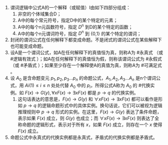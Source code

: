 1. 谓词逻辑中公式A的一个解释（或赋值）I由如下四部分组成：
   1. 非空的个体域集合D；
   2. A中的每个常元符号，指定D中的某个特定的元素；
   3. A中的每个n元函数符号，指定 $D^n$ 到D的某个特定的函数；
   4. A中的每个n元谓词符号，指定 $D^n$ 到 {0,1} 的某个特定的谓词；
2. 封闭的谓词公式在任何解释下都变成命题。不是闭式的谓词公式在某些解释下也可能变成命题。
3. 设A是一个谓词公式，如A在任何解释下的真值恒为真，则称A为 #永真式 （或 #逻辑有效式 ）；如A在任何解释下的真值恒为假，则称该谓词公式为 #永假式 （或 #矛盾式 ）；如果至少存在一个解释使A的真值为真，则称A为 #可满足式 。
4. 设 $A_0$ 是含命题变元 $p_1,p_2,p_3...p_n$ 的命题公式，$A_1,A_2,A_3...A_n$ 是n个谓词公式，用 $Ai(1)\le i\le n$ 处处代替 $A_0$ 中的 $p_i$，所得公式A称为 $A_0$ 的 #代换实例。如 $F(x)\to G(y), \forall x F(x)\to \exists x F(x)$ 都是 $p\to q$ 的代换实例。
   1. 这句话表达的意思是，$F(x)\to G(y)$ 和 $\forall x F(x)\to \exists x F(x)$ 都可以看作是形如 $p\to q$ 的逻辑命题形式中的具体实例。换句话说，它们可以被视为逻辑推理规则中 $p\to q$ 形式的实例。在这里，$F(x)\to G(y)$ 表达了条件命题，表示如果 $F(x)$ 成立，则 $G(y)$ 也成立；而 $\forall x F(x)\to \exists x F(x)$ 则表达了全称命题的逻辑形式，表示对于所有 $x$，如果 $F(x)$ 成立，则存在一个 $x$ 使得 $F(x)$ 成立。
5. 命题公式中永真式的代换实例都是永真式，矛盾式的代换实例都是矛盾式。